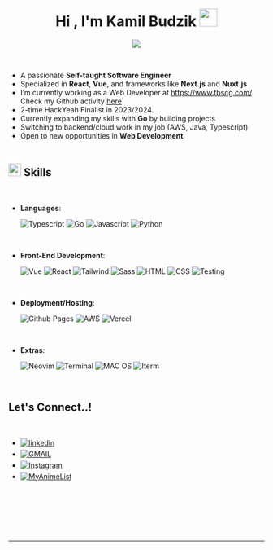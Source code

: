 
<h1 align="center"><b>Hi , I'm Kamil Budzik </b><img src="https://media.giphy.com/media/hvRJCLFzcasrR4ia7z/giphy.gif" width="35"></h1>

<p align="center">
  <a href="https://github.com/DenverCoder1/readme-typing-svg"><img src="https://readme-typing-svg.herokuapp.com?font=Time+New+Roman&color=cyan&size=25&center=true&vCenter=true&width=600&height=100&lines=Self-Taught+Software+Enginner"></a>
</p>


<br>

- A passionate **Self-taught Software Engineer**
- Specialized in **React**, **Vue**, and frameworks like **Next.js** and **Nuxt.js**
- I’m currently working as a Web Developer at https://www.tbscg.com/. Check my Github activity [here](https://github.com/Kamil-Budzik-TBSCG)
- 2-time HackYeah Finalist in 2023/2024.
- Currently expanding my skills with **Go** by building projects
- Switching to backend/cloud work in my job (AWS, Java, Typescript)
- Open to new opportunities in **Web Development**
<br><br>

## <img src="https://media2.giphy.com/media/QssGEmpkyEOhBCb7e1/giphy.gif?cid=ecf05e47a0n3gi1bfqntqmob8g9aid1oyj2wr3ds3mg700bl&rid=giphy.gif" width ="25"><b> Skills</b>
<br>

<p align="center">

- **Languages**:
    
    ![Typescript](https://img.shields.io/badge/TypeScript-007ACC?style=for-the-badge&logo=typescript&logoColor=white)
    ![Go](https://img.shields.io/badge/Go-00ADD8?style=for-the-badge&logo=go&logoColor=white)
   ![Javascript](https://img.shields.io/badge/JavaScript-F7DF1E?style=for-the-badge&logo=javascript&logoColor=black)
   ![Python](https://img.shields.io/badge/Python-3776AB?style=for-the-badge&logo=python&logoColor=white)
   

<br>   
    
- **Front-End Development**:

   ![Vue](https://img.shields.io/badge/Vue.js-35495E?style=for-the-badge&logo=vue.js&logoColor=4FC08D)
   ![React](https://img.shields.io/badge/React-20232A?style=for-the-badge&logo=react&logoColor=61DAFB)
   ![Tailwind](https://img.shields.io/badge/Tailwind_CSS-38B2AC?style=for-the-badge&logo=tailwind-css&logoColor=white)
   ![Sass](https://img.shields.io/badge/Sass-CC6699?style=for-the-badge&logo=sass&logoColor=white)
   ![HTML](https://img.shields.io/badge/HTML5-E34F26?style=for-the-badge&logo=html5&logoColor=white)
   ![CSS](https://img.shields.io/badge/CSS3-1572B6?style=for-the-badge&logo=css3&logoColor=white)
   ![Testing](https://img.shields.io/badge/testing%20library-323330?style=for-the-badge&logo=testing-library&logoColor=red)
  

  
<br>

- **Deployment/Hosting**:

    ![Github Pages](https://img.shields.io/badge/GitHub%20Pages-%23327FC7.svg?style=for-the-badge&logo=github&logoColor=white)
    ![AWS](https://img.shields.io/badge/Amazon_AWS-232F3E?style=for-the-badge&logo=amazon-aws&logoColor=white)
    ![Vercel](https://img.shields.io/badge/Vercel-000000?style=for-the-badge&logo=vercel&logoColor=white)
  
    
<br>

- **Extras**:
  
    ![Neovim](https://img.shields.io/badge/NeoVim-%2357A143.svg?&style=for-the-badge&logo=neovim&logoColor=white)
    ![Terminal](https://img.shields.io/badge/Terminal-%23054020?style=for-the-badge&logo=gnu-bash&logoColor=white)
    ![MAC OS](https://img.shields.io/badge/mac%20os-000000?style=for-the-badge&logo=apple&logoColor=white)
    ![Iterm](https://img.shields.io/badge/iTerm2-000000?style=for-the-badge&logo=iterm2&logoColor=white)


</p>

<br>

## <b> Let's Connect..!</b>
<br>
<div align='left'>

<ul>

<li>
<a href="https://www.linkedin.com/in/kamil-budzik-60bb3a239/" target="_blank">
<img src="https://img.shields.io/badge/LinkedIn-0077B5?style=for-the-badge&logo=linkedin&logoColor=white" alt=linkedin style="margin-bottom: 5px;"/>
</a>
</li>

<li>
<a href="mailto:kamil.budzik03@gmail.com" target="_blank">
<img src="https://img.shields.io/badge/Gmail-D14836?style=for-the-badge&logo=gmail&logoColor=white" alt=GMAIL style="margin-bottom: 5px;"/>
</a>
</li>

<li>
<a href="https://www.instagram.com/_budzior_/ target="_blank">
<img src="https://img.shields.io/badge/Instagram-E4405F?style=for-the-badge&logo=instagram&logoColor=white" alt=Instagram style="margin-bottom: 5px;"/>
</a>
</li>


<li>
<a href="https://myanimelist.net/profile/Warren_Prezydent" target="_blank">
<img src="https://img.shields.io/badge/Myanimelist-2E51A2?style=for-the-badge&logo=myanimelist&logoColor=white" alt=MyAnimeList style="margin-bottom: 5px;"/>
</a>
</li>

<br>
	
</ul>
</div>

</div>
<br>
<br>
<br>
<br>

---

<br>
